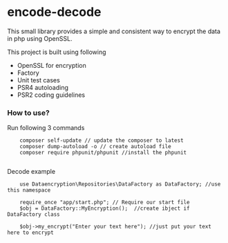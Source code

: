 # encode-decode

This small library provides a simple and consistent way to encrypt the data in php using OpenSSL.

This project is built using following
- OpenSSL for encryption
- Factory
- Unit test cases
- PSR4 autoloading
- PSR2 coding guidelines

### How to use?

Run following 3 commands


```
	composer self-update // update the composer to latest
	composer dump-autoload -o // create autoload file
	composer require phpunit/phpunit //install the phpunit
    
```

Decode example
```
    use Dataencryption\Repositories\DataFactory as DataFactory; //use this namespace

	require_once "app/start.php"; // Require our start file
	$obj = DataFactory::MyEncryption();  //create ibject if DataFactory class
	
	$obj->my_encrypt("Enter your text here"); //just put your text here to encrypt
```